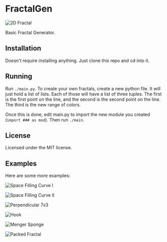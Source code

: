 # FractalGen

![2D Fractal](examples/flat.png)

Basic Fractal Generator.

## Installation

Doesn't require installing anything. Just clone this repo and cd into it.

## Running

Run `./main.py`. To create your own fractals, create a new python file. It will just hold a list of
lists. Each of those will have a list of three tuples. The first is the first point on the line, and
the second is the second point on the line. The third is the new range of colors.

Once this is done, edit main.py to import the new module you created (`import ### as mod`). Then run
`./main`.

## License

Licensed under the MIT license.

## Examples

Here are some more examples:

![Space Filling Curve I](examples/space.png)

![Space Filling Curve II](examples/snake.png)

![Perpendicular 7x3](examples/perpendicular73.png)

![Hook](examples/hook.png)

![Menger Sponge](examples/menger.png)

![Packed Fractal](examples/packed.png)
